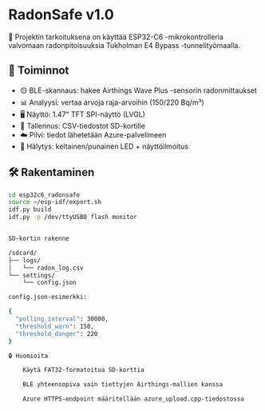 # RadonSafe v1.0

👷 Projektin tarkoituksena on käyttää ESP32-C6 -mikrokontrolleria valvomaan radonpitoisuuksia Tukholman E4 Bypass -tunnelityömaalla.

## 🚀 Toiminnot

- 🟡 BLE-skannaus: hakee Airthings Wave Plus -sensorin radonmittaukset
- 📊 Analyysi: vertaa arvoja raja-arvoihin (150/220 Bq/m³)
- 🖥️ Näyttö: 1.47" TFT SPI-näyttö (LVGL)
- 💾 Tallennus: CSV-tiedostot SD-kortille
- ☁️ Pilvi: tiedot lähetetään Azure-palvelimeen
- 🔔 Hälytys: keltainen/punainen LED + näyttöilmoitus

## 🛠️ Rakentaminen

```bash
cd esp32c6_radonsafe
source ~/esp-idf/export.sh
idf.py build
idf.py -p /dev/ttyUSB0 flash monitor


SD-kortin rakenne

/sdcard/
├── logs/
│   └── radon_log.csv
└── settings/
    └── config.json

config.json-esimerkki:

{
  "polling_interval": 30000,
  "threshold_warn": 150,
  "threshold_danger": 220
}

🔒 Huomioita

    Käytä FAT32-formatoitua SD-korttia

    BLE yhteensopiva vain tiettyjen Airthings-mallien kanssa

    Azure HTTPS-endpoint määritellään azure_upload.cpp-tiedostossa



